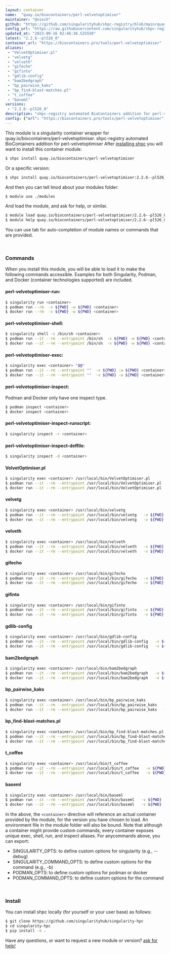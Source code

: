 ```yaml
---
layout: container
name:  "quay.io/biocontainers/perl-velvetoptimiser"
maintainer: "@vsoch"
github: "https://github.com/singularityhub/shpc-registry/blob/main/quay.io/biocontainers/perl-velvetoptimiser/container.yaml"
config_url: "https://raw.githubusercontent.com/singularityhub/shpc-registry/main/quay.io/biocontainers/perl-velvetoptimiser/container.yaml"
updated_at: "2023-09-16 02:46:36.525550"
latest: "2.2.6--pl526_0"
container_url: "https://biocontainers.pro/tools/perl-velvetoptimiser"
aliases:
 - "VelvetOptimiser.pl"
 - "velvetg"
 - "velveth"
 - "gifecho"
 - "gifinto"
 - "gdlib-config"
 - "bam2bedgraph"
 - "bp_pairwise_kaks"
 - "bp_find-blast-matches.pl"
 - "t_coffee"
 - "baseml"
versions:
 - "2.2.6--pl526_0"
description: "shpc-registry automated BioContainers addition for perl-velvetoptimiser"
config: {"url": "https://biocontainers.pro/tools/perl-velvetoptimiser", "maintainer": "@vsoch", "description": "shpc-registry automated BioContainers addition for perl-velvetoptimiser", "latest": {"2.2.6--pl526_0": "sha256:172b538aeeb671df7918d6f7db02f9782b4c39c7571c09a536d32098d022b231"}, "tags": {"2.2.6--pl526_0": "sha256:172b538aeeb671df7918d6f7db02f9782b4c39c7571c09a536d32098d022b231"}, "docker": "quay.io/biocontainers/perl-velvetoptimiser", "aliases": {"VelvetOptimiser.pl": "/usr/local/bin/VelvetOptimiser.pl", "velvetg": "/usr/local/bin/velvetg", "velveth": "/usr/local/bin/velveth", "gifecho": "/usr/local/bin/gifecho", "gifinto": "/usr/local/bin/gifinto", "gdlib-config": "/usr/local/bin/gdlib-config", "bam2bedgraph": "/usr/local/bin/bam2bedgraph", "bp_pairwise_kaks": "/usr/local/bin/bp_pairwise_kaks", "bp_find-blast-matches.pl": "/usr/local/bin/bp_find-blast-matches.pl", "t_coffee": "/usr/local/bin/t_coffee", "baseml": "/usr/local/bin/baseml"}}
---
```


This module is a singularity container wrapper for quay.io/biocontainers/perl-velvetoptimiser.
shpc-registry automated BioContainers addition for perl-velvetoptimiser
After [installing shpc](#install) you will want to install this container module:


```bash
$ shpc install quay.io/biocontainers/perl-velvetoptimiser
```

Or a specific version:

```bash
$ shpc install quay.io/biocontainers/perl-velvetoptimiser:2.2.6--pl526_0
```

And then you can tell lmod about your modules folder:

```bash
$ module use ./modules
```

And load the module, and ask for help, or similar.

```bash
$ module load quay.io/biocontainers/perl-velvetoptimiser/2.2.6--pl526_0
$ module help quay.io/biocontainers/perl-velvetoptimiser/2.2.6--pl526_0
```

You can use tab for auto-completion of module names or commands that are provided.

<br>

### Commands

When you install this module, you will be able to load it to make the following commands accessible.
Examples for both Singularity, Podman, and Docker (container technologies supported) are included.

#### perl-velvetoptimiser-run:

```bash
$ singularity run <container>
$ podman run --rm  -v ${PWD} -w ${PWD} <container>
$ docker run --rm  -v ${PWD} -w ${PWD} <container>
```

#### perl-velvetoptimiser-shell:

```bash
$ singularity shell -s /bin/sh <container>
$ podman run --it --rm --entrypoint /bin/sh  -v ${PWD} -w ${PWD} <container>
$ docker run --it --rm --entrypoint /bin/sh  -v ${PWD} -w ${PWD} <container>
```

#### perl-velvetoptimiser-exec:

```bash
$ singularity exec <container> "$@"
$ podman run --it --rm --entrypoint ""  -v ${PWD} -w ${PWD} <container> "$@"
$ docker run --it --rm --entrypoint ""  -v ${PWD} -w ${PWD} <container> "$@"
```

#### perl-velvetoptimiser-inspect:

Podman and Docker only have one inspect type.

```bash
$ podman inspect <container>
$ docker inspect <container>
```

#### perl-velvetoptimiser-inspect-runscript:

```bash
$ singularity inspect -r <container>
```

#### perl-velvetoptimiser-inspect-deffile:

```bash
$ singularity inspect -d <container>
```


#### VelvetOptimiser.pl

```bash
$ singularity exec <container> /usr/local/bin/VelvetOptimiser.pl
$ podman run --it --rm --entrypoint /usr/local/bin/VelvetOptimiser.pl   -v ${PWD} -w ${PWD} <container> -c " $@"
$ docker run --it --rm --entrypoint /usr/local/bin/VelvetOptimiser.pl   -v ${PWD} -w ${PWD} <container> -c " $@"
```


#### velvetg

```bash
$ singularity exec <container> /usr/local/bin/velvetg
$ podman run --it --rm --entrypoint /usr/local/bin/velvetg   -v ${PWD} -w ${PWD} <container> -c " $@"
$ docker run --it --rm --entrypoint /usr/local/bin/velvetg   -v ${PWD} -w ${PWD} <container> -c " $@"
```


#### velveth

```bash
$ singularity exec <container> /usr/local/bin/velveth
$ podman run --it --rm --entrypoint /usr/local/bin/velveth   -v ${PWD} -w ${PWD} <container> -c " $@"
$ docker run --it --rm --entrypoint /usr/local/bin/velveth   -v ${PWD} -w ${PWD} <container> -c " $@"
```


#### gifecho

```bash
$ singularity exec <container> /usr/local/bin/gifecho
$ podman run --it --rm --entrypoint /usr/local/bin/gifecho   -v ${PWD} -w ${PWD} <container> -c " $@"
$ docker run --it --rm --entrypoint /usr/local/bin/gifecho   -v ${PWD} -w ${PWD} <container> -c " $@"
```


#### gifinto

```bash
$ singularity exec <container> /usr/local/bin/gifinto
$ podman run --it --rm --entrypoint /usr/local/bin/gifinto   -v ${PWD} -w ${PWD} <container> -c " $@"
$ docker run --it --rm --entrypoint /usr/local/bin/gifinto   -v ${PWD} -w ${PWD} <container> -c " $@"
```


#### gdlib-config

```bash
$ singularity exec <container> /usr/local/bin/gdlib-config
$ podman run --it --rm --entrypoint /usr/local/bin/gdlib-config   -v ${PWD} -w ${PWD} <container> -c " $@"
$ docker run --it --rm --entrypoint /usr/local/bin/gdlib-config   -v ${PWD} -w ${PWD} <container> -c " $@"
```


#### bam2bedgraph

```bash
$ singularity exec <container> /usr/local/bin/bam2bedgraph
$ podman run --it --rm --entrypoint /usr/local/bin/bam2bedgraph   -v ${PWD} -w ${PWD} <container> -c " $@"
$ docker run --it --rm --entrypoint /usr/local/bin/bam2bedgraph   -v ${PWD} -w ${PWD} <container> -c " $@"
```


#### bp_pairwise_kaks

```bash
$ singularity exec <container> /usr/local/bin/bp_pairwise_kaks
$ podman run --it --rm --entrypoint /usr/local/bin/bp_pairwise_kaks   -v ${PWD} -w ${PWD} <container> -c " $@"
$ docker run --it --rm --entrypoint /usr/local/bin/bp_pairwise_kaks   -v ${PWD} -w ${PWD} <container> -c " $@"
```


#### bp_find-blast-matches.pl

```bash
$ singularity exec <container> /usr/local/bin/bp_find-blast-matches.pl
$ podman run --it --rm --entrypoint /usr/local/bin/bp_find-blast-matches.pl   -v ${PWD} -w ${PWD} <container> -c " $@"
$ docker run --it --rm --entrypoint /usr/local/bin/bp_find-blast-matches.pl   -v ${PWD} -w ${PWD} <container> -c " $@"
```


#### t_coffee

```bash
$ singularity exec <container> /usr/local/bin/t_coffee
$ podman run --it --rm --entrypoint /usr/local/bin/t_coffee   -v ${PWD} -w ${PWD} <container> -c " $@"
$ docker run --it --rm --entrypoint /usr/local/bin/t_coffee   -v ${PWD} -w ${PWD} <container> -c " $@"
```


#### baseml

```bash
$ singularity exec <container> /usr/local/bin/baseml
$ podman run --it --rm --entrypoint /usr/local/bin/baseml   -v ${PWD} -w ${PWD} <container> -c " $@"
$ docker run --it --rm --entrypoint /usr/local/bin/baseml   -v ${PWD} -w ${PWD} <container> -c " $@"
```



In the above, the `<container>` directive will reference an actual container provided
by the module, for the version you have chosen to load. An environment file in the
module folder will also be bound. Note that although a container
might provide custom commands, every container exposes unique exec, shell, run, and
inspect aliases. For anycommands above, you can export:

 - SINGULARITY_OPTS: to define custom options for singularity (e.g., --debug)
 - SINGULARITY_COMMAND_OPTS: to define custom options for the command (e.g., -b)
 - PODMAN_OPTS: to define custom options for podman or docker
 - PODMAN_COMMAND_OPTS: to define custom options for the command

<br>

### Install

You can install shpc locally (for yourself or your user base) as follows:

```bash
$ git clone https://github.com/singularityhub/singularity-hpc
$ cd singularity-hpc
$ pip install -e .
```

Have any questions, or want to request a new module or version? [ask for help!](https://github.com/singularityhub/singularity-hpc/issues)